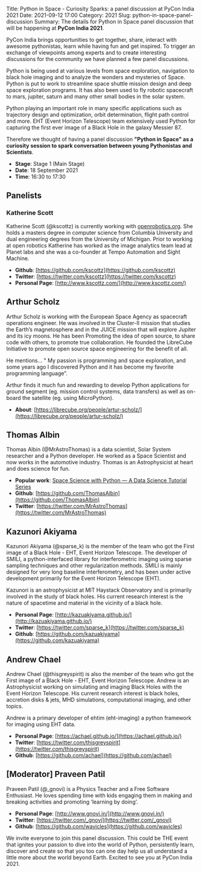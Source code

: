 Title: Python in Space - Curiosity Sparks: a panel discussion at PyCon India 2021
Date: 2021-09-12 17:00
Category: 2021
Slug: python-in-space-panel-discussion
Summary: The details for Python in Space panel discussion that will be happening at **PyCon India 2021**.

PyCon India brings opportunities to get together, share, interact with awesome pythonistas, learn while having fun and get inspired. To trigger an exchange of viewpoints among experts and to create interesting discussions for the community we have planned a few panel discussions.

Python is being used at various levels from space exploration, navigation to black hole imaging and to analyze the wonders and mysteries of Space. Python is put to work to streamline space shuttle mission design and deep space exploration programs. It has also been used to fly robotic spacecraft to mars, jupiter, saturn and many other small bodies in the solar system.

Python playing an important role in many specific applications such as trajectory design and optimization, orbit determination, flight path control and more. EHT (Event Horizon Telescope) team extensively used Python for capturing the first ever image of a Black Hole in the galaxy Messier 87.

Therefore we thought of having a panel discussion **"Python in Space" as a curiosity session to spark conversation between young Pythonistas and Scientists**.

- **Stage**: Stage 1 (Main Stage)
- **Date**: 18 September 2021
- **Time**: 16:30 to 17:30


## Panelists

### Katherine Scott

Katherine Scott (@kscottz) is currently working with [openrobotics.org](openrobotics.org). She holds a masters degree in computer science from Columbia University and dual engineering degrees from the University of Michigan. Prior to working at open robotics Katherine has worked as the image analytics team lead at Planet labs and she was a co-founder at Tempo Automation and Sight Machine.

- **Github**: [https://github.com/kscottz](https://github.com/kscottz)
- **Twitter**: [https://twitter.com/kscottz](https://twitter.com/kscottz)
- **Personal Page**: [http://www.kscottz.com/](http://www.kscottz.com/)


## Arthur Scholz

Arthur Scholz is working with the European Space Agency as spacecraft operations engineer. He was involved in  the Cluster-II mission that studies the Earth’s magnetosphere and in the JUICE mission that will explore Jupiter and its icy moons. He has been Promoting the idea of open source, to share code with others, to promote true collaboration. He founded the LibreCube Initiative to promote open source space engineering for the benefit of all.

He mentions... " My passion is programming and space exploration, and some years ago I discovered Python and it has become my favorite programming language”.

Arthur finds it much fun and rewarding to develop Python applications for ground segment (eg. mission control systems, data transfers) as well as on-board the satellite (eg. using MicroPython).

- **About**: [https://librecube.org/people/artur-scholz/](https://librecube.org/people/artur-scholz/)


## Thomas Albin

Thomas Albin (@MrAstroThomas) is a data scientist, Solar System researcher and a Python developer. He worked as a Space Scientist and now works in the automotive industry. Thomas is an Astrophysicist at heart and does science for fun.

- **Popular work**: [Space Science with Python — A Data Science Tutorial Series](https://medium.com/-space-science-in-a-nutshell/space-science-with-python-a-data-science-tutorial-series-57ad95660056)
- **Github**: [https://github.com/ThomasAlbin](https://github.com/ThomasAlbin)
- **Twitter**: [https://twitter.com/MrAstroThomas](https://twitter.com/MrAstroThomas)


## Kazunori Akiyama

Kazunori Akiyama (@sparse_k) is the member of the team who got the First image of a Black Hole - EHT, Event Horizon Telescope. The developer of SMILI, a python-interfaced library for interferometric imaging using sparse sampling techniques and other regularization methods. SMILI is mainly designed for very long baseline interferometry, and has been under active development primarily for the Event Horizon Telescope (EHT).

Kazunori is an astrophysicist at MIT Haystack Observatory and is primarily involved in the  study of  black holes. His current research interest is the nature of spacetime and material in the vicinity of a black hole.

- **Personal Page**: [http://kazuakiyama.github.io/](http://kazuakiyama.github.io/)
- **Twitter**: [https://twitter.com/sparse_k](https://twitter.com/sparse_k)
- **Github**: [https://github.com/kazuakiyama](https://github.com/kazuakiyama)


## Andrew Chael

Andrew Chael (@thisgreyspirit) is also the member of the team who got the First image of a Black Hole - EHT, Event Horizon Telescope. Andrew is an Astrophysicist working on simulating and imaging Black Holes with the Event Horizon Telescope.  His current research interest is  black holes, accretion disks & jets, MHD simulations, computational imaging, and other topics.

Andrew is a primary  developer of  ehtim (eht-imaging) a python framework for imaging using EHT data.

- **Personal Page**: [https://achael.github.io/](https://achael.github.io/)
- **Twitter**: [https://twitter.com/thisgreyspirit](https://twitter.com/thisgreyspirit)
- **Github**: [https://github.com/achael](https://github.com/achael)


## [Moderator] Praveen Patil

Praveen Patil (@_gnovi) is a Physics Teacher and a Free Software Enthusiast. He loves spending time with kids engaging them in making and breaking activities and promoting ‘learning by doing’.

- **Personal Page**: [http://www.gnovi.in/](http://www.gnovi.in/)
- **Twitter**: [https://twitter.com/_gnovi](https://twitter.com/_gnovi)
- **Github**: [https://github.com/wavicles](https://github.com/wavicles)


We invite everyone to join this panel discussion. This could be THE event that ignites your passion to dive into the world of Python, persistently learn, discover and create so that you too can one day help us all understand a little more about the world beyond Earth. Excited to see you at PyCon India 2021.
